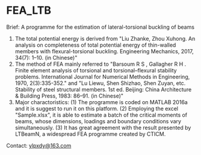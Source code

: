 # FEA_LTB
Brief: A programme for the estimation of lateral-torsional buckling of beams
1. The total potential energy is derived from "Liu Zhanke, Zhou Xuhong. An analysis on completeness of total potential energy of thin-walled members with flexural-torsional buckling. Engineering Mechanics, 2017, 34(7): 1–10. (in Chinese)"
2. The method of FEA mainly referred to "Barsoum R S , Gallagher R H . Finite element analysis of torsional and torsional–flexural stability problems. International Journal for Numerical Methods in Engineering, 1970, 2(3):335-352." 
and "Lu Liewu, Shen Shizhao, Shen Zuyan, etc. Stability of steel structural members. 1st ed. Beijing: China Architecture & Building Press, 1983: 86–91. (in Chinese)"
3. Major charactoristics: 
(1) The programme is coded on MATLAB 2016a and it is suggest to run it on this platform.
(2) Employing the excel "Sample.xlsx", it is able to estimate a batch of the critical moments of beams, whose dimensions, loadings and boundary conditions vary simultaneously.
(3) It has great agreement with the result presented by LTBeamN, a widespread FEA programme created by CTICM.  

Contact:
ylpxdy@163.com
